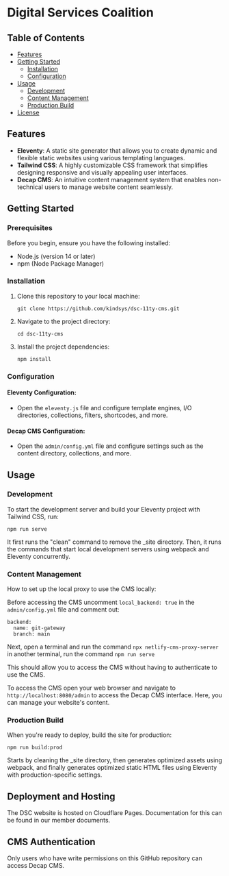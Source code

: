 # Digital Services Coalition

## Table of Contents

- [Features](#features)
- [Getting Started](#getting-started)
  - [Installation](#installation)
  - [Configuration](#configuration)
- [Usage](#usage)
  - [Development](#development)
  - [Content Management](#content-management)
  - [Production Build](#production-build)
- [License](#license)


## Features

- **Eleventy**: A static site generator that allows you to create dynamic and flexible static websites using various templating languages.
- **Tailwind CSS**: A highly customizable CSS framework that simplifies designing responsive and visually appealing user interfaces.
- **Decap CMS**: An intuitive content management system that enables non-technical users to manage website content seamlessly.

## Getting Started

### Prerequisites

Before you begin, ensure you have the following installed:

- Node.js (version 14 or later)
- npm (Node Package Manager)

### Installation

1. Clone this repository to your local machine:

   ```
   git clone https://github.com/kindsys/dsc-11ty-cms.git
   ```
2. Navigate to the project directory:

   ```
   cd dsc-11ty-cms
   ```
3. Install the project dependencies:

   ```
   npm install
   ```
### Configuration

#### Eleventy Configuration:
- Open the `eleventy.js` file and configure template engines, I/O directories, collections, filters, shortcodes, and more.

#### Decap CMS Configuration:
- Open the `admin/config.yml` file and configure settings such as the content directory, collections, and more.

## Usage

### Development

To start the development server and build your Eleventy project with Tailwind CSS, run:

 ```
 npm run serve
 ```

 It first runs the "clean" command to remove the _site directory. Then, it runs the commands that start local development servers using webpack and  Eleventy concurrently.


### Content Management

How to set up the local proxy to use the CMS locally:

Before accessing the CMS uncomment `local_backend: true` in the `admin/config.yml` file and comment out:
```
backend:
  name: git-gateway
  branch: main
```
Next, open a terminal and run the command `npx netlify-cms-proxy-server` in another terminal, run the command `npm run serve`

This should allow you to access the CMS without having to authenticate to use the CMS.

To access the CMS open your web browser and navigate to `http://localhost:8080/admin` to access the Decap CMS interface. Here, you can manage your website's content.


### Production Build

When you're ready to deploy, build the site for production:

 ```
 npm run build:prod
 ```

Starts by cleaning the _site directory, then generates optimized assets using webpack, and finally generates optimized static HTML files using Eleventy with production-specific settings.

## Deployment and Hosting

The DSC website is hosted on Cloudflare Pages. Documentation for this can be found in our member documents.

## CMS Authentication

Only users who have write permissions on this GitHub repository can access Decap CMS.
